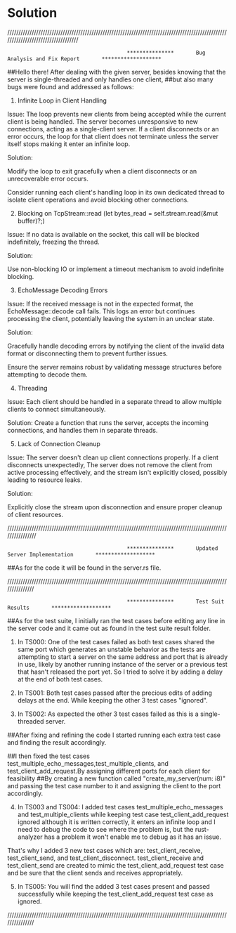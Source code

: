 # Solution
///////////////////////////////////////////////////////////////////////////////////////////////////////////////////////////////////

                                          ***************       Bug Analysis and Fix Report       *******************

##Hello there! After dealing with the given server, besides knowing that the server is single-threaded and only handles one client,
##but also many bugs were found and addressed as follows:

1. Infinite Loop in Client Handling

Issue:
The loop prevents new clients from being accepted while the current client is being handled. 
The server becomes unresponsive to new connections, acting as a single-client server.
If a client disconnects or an error occurs, the loop for that client does not terminate unless the server itself stops making it enter an infinite loop.

Solution:

Modify the loop to exit gracefully when a client disconnects or an unrecoverable error occurs.

Consider running each client's handling loop in its own dedicated thread to isolate client operations and avoid blocking other connections.


2.  Blocking on TcpStream::read  (let bytes_read = self.stream.read(&mut buffer)?;)

Issue:
If no data is available on the socket, this call will be blocked indefinitely, freezing the thread.

Solution:

Use non-blocking IO or implement a timeout mechanism to avoid indefinite blocking.


3. EchoMessage Decoding Errors

Issue:
If the received message is not in the expected format, the EchoMessage::decode call fails. This logs an error but continues processing the client, 
potentially leaving the system in an unclear state.

Solution:

Gracefully handle decoding errors by notifying the client of the invalid data format or disconnecting them to prevent further issues.

Ensure the server remains robust by validating message structures before attempting to decode them.

4. Threading

Issue:
Each client should be handled in a separate thread to allow multiple clients to connect simultaneously.

Solution:
Create a function that runs the server, accepts the incoming connections, and handles them in separate threads.

5. Lack of Connection Cleanup

Issue:
The server doesn't clean up client connections properly. If a client disconnects unexpectedly,
The server does not remove the client from active processing effectively, and the stream isn't explicitly closed, possibly leading to resource leaks.

Solution:

Explicitly close the stream upon disconnection and ensure proper cleanup of client resources.

////////////////////////////////////////////////////////////////////////////////////////////////////////////////

                                          ***************       Updated Server Implementation       *******************

##As for the code it will be found in the server.rs file.

///////////////////////////////////////////////////////////////////////////////////////////////////////////////

                                          ***************       Test Suit Results       *******************

##As for the test suite, I initially ran the test cases before editing any line in the server code and it came out as found in the test suite result folder.

1. In TS000:
One of the test cases failed as both test cases shared the same port which generates an unstable behavior as the tests are attempting to start a server on the same 
address and port that is already in use, likely by another running instance of the server or a previous test that hasn't released the port yet.
So I tried to solve it by adding a delay at the end of both test cases.

2. In TS001:
Both test cases passed after the precious edits of adding delays at the end. While keeping the other 3 test cases "ignored".

3. In TS002:
As expected the other 3 test cases failed as this is a single-threaded server.

##After fixing and refining the code I started running each extra test case and finding the result accordingly.

##I then fixed the test cases test_multiple_echo_messages,test_multiple_clients, and test_client_add_request.By assigning different ports for each client for feasibility 
##By creating a new function called "create_my_server(num: i8)" and passing the test case number to it and assigning the client to the port accordingly.

4. In TS003 and TS004:
I added test cases test_multiple_echo_messages and test_multiple_clients while keeping test case test_client_add_request ignored although it is written correctly,
it enters an infinite loop and I need to debug the code to see where the problem is, but the rust-analyzer has a problem it won't enable me to debug as it has an issue.

That's why I added 3 new test cases which are: test_client_receive, test_client_send, and test_client_disconnect.
test_client_receive and test_client_send are created to mimic the test_client_add_request test case and be sure that the client sends and receives appropriately.

5. In TS005:
You will find the added 3 test cases present and passed successfully while keeping the test_client_add_request test case as ignored.

///////////////////////////////////////////////////////////////////////////////////////////////////////////////


